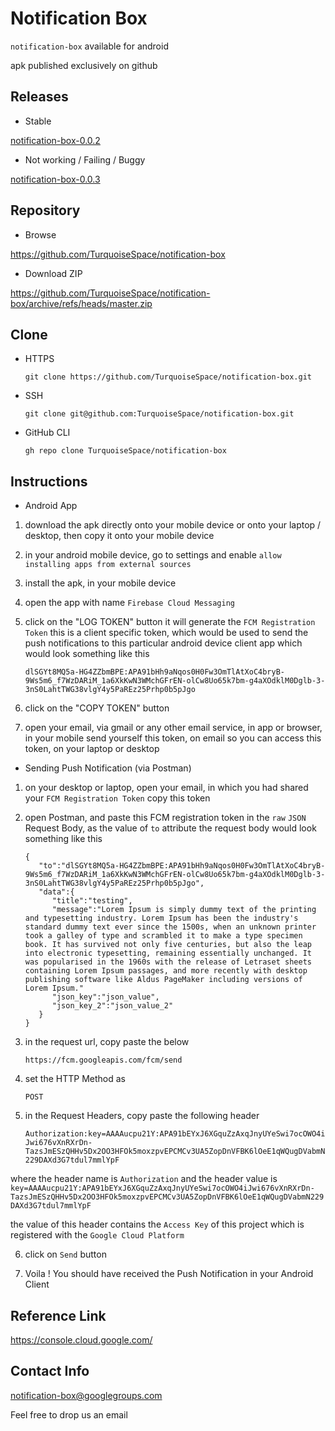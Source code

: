 

# Notification Box #

`notification-box` available for android

apk published exclusively on github


## Releases ##

* Stable

[notification-box-0.0.2](https://github.com/TurquoiseSpace/notification-box/releases/download/0.0.2/notification-box-0.0.2.apk)

* Not working / Failing / Buggy

[notification-box-0.0.3](https://github.com/TurquoiseSpace/notification-box/releases/download/0.0.3/notification-box-0.0.3.apk)


## Repository ##

* Browse

https://github.com/TurquoiseSpace/notification-box

* Download ZIP

https://github.com/TurquoiseSpace/notification-box/archive/refs/heads/master.zip


## Clone ##

* HTTPS

	```git clone https://github.com/TurquoiseSpace/notification-box.git```

* SSH

	```git clone git@github.com:TurquoiseSpace/notification-box.git```

* GitHub CLI

	```gh repo clone TurquoiseSpace/notification-box```


## Instructions ##

* Android App

1) download the apk
directly onto your mobile device
or
onto your laptop / desktop, then copy it onto your mobile device 

2) in your android mobile device, go to settings and enable `allow installing apps from external sources`

3) install the apk, in your mobile device

4) open the app with name `Firebase Cloud Messaging`

5) click on the "LOG TOKEN" button
it will generate the `FCM Registration Token`
this is a client specific token, which would be used to send the push notifications to this particular android device client app
which would look something like this

	```dlSGYt8MQ5a-HG4ZZbmBPE:APA91bHh9aNqos0H0Fw3OmTlAtXoC4bryB-9Ws5m6_f7WzDARiM_1a6XkKwN3WMchGFrEN-olCw8Uo65k7bm-g4aXOdklM0Dglb-3-3nS0LahtTWG38vlgY4y5PaREz25Prhp0b5pJgo```

6) click on the "COPY TOKEN" button

7) open your email, via gmail or any other email service, in app or browser, in your mobile
send yourself this token, on email
so you can access this token, on your laptop or desktop


* Sending Push Notification (via Postman)

1) on your desktop or laptop, open your email, in which you had shared your `FCM Registration Token`
copy this token

2) open Postman, and paste this FCM registration token in the `raw` `JSON` Request Body, as the value of `to` attribute
the request body would look something like this

	```
	{
	   "to":"dlSGYt8MQ5a-HG4ZZbmBPE:APA91bHh9aNqos0H0Fw3OmTlAtXoC4bryB-9Ws5m6_f7WzDARiM_1a6XkKwN3WMchGFrEN-olCw8Uo65k7bm-g4aXOdklM0Dglb-3-3nS0LahtTWG38vlgY4y5PaREz25Prhp0b5pJgo",
	   "data":{
	      "title":"testing",
	      "message":"Lorem Ipsum is simply dummy text of the printing and typesetting industry. Lorem Ipsum has been the industry's standard dummy text ever since the 1500s, when an unknown printer took a galley of type and scrambled it to make a type specimen book. It has survived not only five centuries, but also the leap into electronic typesetting, remaining essentially unchanged. It was popularised in the 1960s with the release of Letraset sheets containing Lorem Ipsum passages, and more recently with desktop publishing software like Aldus PageMaker including versions of Lorem Ipsum."
	      "json_key":"json_value",
	      "json_key_2":"json_value_2"
	   }
	}
	```

3) in the request url, copy paste the below

	```https://fcm.googleapis.com/fcm/send```

4) set the HTTP Method as

	```POST```

5) in the Request Headers, copy paste the following header

	```Authorization:key=AAAAucpu21Y:APA91bEYxJ6XGquZzAxqJnyUYeSwi7ocOWO4iJwi676vXnRXrDn-TazsJmESzQHHv5Dx2OO3HFOk5moxzpvEPCMCv3UA5ZopDnVFBK6lOeE1qWQugDVabmN229DAXd3G7tdul7mmlYpF```

where the header name is `Authorization` and the header value is `key=AAAAucpu21Y:APA91bEYxJ6XGquZzAxqJnyUYeSwi7ocOWO4iJwi676vXnRXrDn-TazsJmESzQHHv5Dx2OO3HFOk5moxzpvEPCMCv3UA5ZopDnVFBK6lOeE1qWQugDVabmN229DAXd3G7tdul7mmlYpF`

the value of this header contains the `Access Key` of this project which is registered with the `Google Cloud Platform`

6) click on `Send` button

7) Voila !
You should have received the Push Notification in your Android Client


## Reference Link ##

https://console.cloud.google.com/


## Contact Info ##

notification-box@googlegroups.com

Feel free to drop us an email



